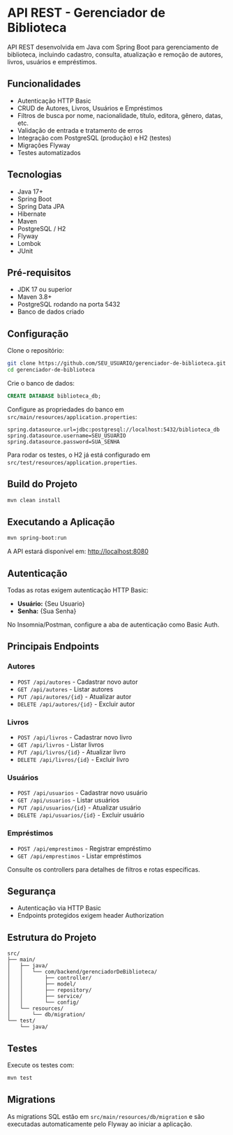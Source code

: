 
# API REST - Gerenciador de Biblioteca

API REST desenvolvida em Java com Spring Boot para gerenciamento de biblioteca, incluindo cadastro, consulta, atualização e remoção de autores, livros, usuários e empréstimos.


## Funcionalidades

- Autenticação HTTP Basic
- CRUD de Autores, Livros, Usuários e Empréstimos
- Filtros de busca por nome, nacionalidade, título, editora, gênero, datas, etc.
- Validação de entrada e tratamento de erros
- Integração com PostgreSQL (produção) e H2 (testes)
- Migrações Flyway
- Testes automatizados

## Tecnologias

- Java 17+
- Spring Boot
- Spring Data JPA
- Hibernate
- Maven
- PostgreSQL / H2
- Flyway
- Lombok
- JUnit

## Pré-requisitos

- JDK 17 ou superior
- Maven 3.8+
- PostgreSQL rodando na porta 5432
- Banco de dados criado

## Configuração

Clone o repositório:

```sh
git clone https://github.com/SEU_USUARIO/gerenciador-de-biblioteca.git
cd gerenciador-de-biblioteca
```

Crie o banco de dados:

```sql
CREATE DATABASE biblioteca_db;
```

Configure as propriedades do banco em `src/main/resources/application.properties`:

```
spring.datasource.url=jdbc:postgresql://localhost:5432/biblioteca_db
spring.datasource.username=SEU_USUARIO
spring.datasource.password=SUA_SENHA
```

Para rodar os testes, o H2 já está configurado em `src/test/resources/application.properties`.

## Build do Projeto

```sh
mvn clean install
```

## Executando a Aplicação

```sh
mvn spring-boot:run
```

A API estará disponível em: [http://localhost:8080](http://localhost:8080)

## Autenticação

Todas as rotas exigem autenticação HTTP Basic:

- **Usuário:** {Seu Usuario}
- **Senha:** {Sua Senha}

No Insomnia/Postman, configure a aba de autenticação como Basic Auth.

## Principais Endpoints

### Autores

- `POST /api/autores` - Cadastrar novo autor
- `GET /api/autores` - Listar autores
- `PUT /api/autores/{id}` - Atualizar autor
- `DELETE /api/autores/{id}` - Excluir autor

### Livros

- `POST /api/livros` - Cadastrar novo livro
- `GET /api/livros` - Listar livros
- `PUT /api/livros/{id}` - Atualizar livro
- `DELETE /api/livros/{id}` - Excluir livro

### Usuários

- `POST /api/usuarios` - Cadastrar novo usuário
- `GET /api/usuarios` - Listar usuários
- `PUT /api/usuarios/{id}` - Atualizar usuário
- `DELETE /api/usuarios/{id}` - Excluir usuário

### Empréstimos

- `POST /api/emprestimos` - Registrar empréstimo
- `GET /api/emprestimos` - Listar empréstimos

Consulte os controllers para detalhes de filtros e rotas específicas.

## Segurança

- Autenticação via HTTP Basic
- Endpoints protegidos exigem header Authorization

## Estrutura do Projeto

```
src/
├── main/
│   ├── java/
│   │   └── com/backend/gerenciadorDeBiblioteca/
│   │       ├── controller/
│   │       ├── model/
│   │       ├── repository/
│   │       ├── service/
│   │       └── config/
│   └── resources/
│       └── db/migration/
└── test/
    └── java/
```

## Testes

Execute os testes com:

```sh
mvn test
```

## Migrations

As migrations SQL estão em `src/main/resources/db/migration` e são executadas automaticamente pelo Flyway ao iniciar a aplicação.

